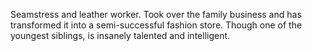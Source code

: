 Seamstress and leather worker. Took over the family business and has transformed it into a semi-successful fashion store. Though one of the youngest siblings, is insanely talented and intelligent. 